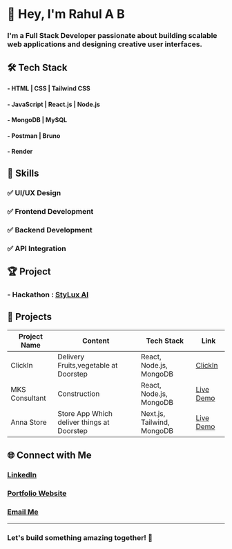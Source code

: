 # 👋 Hey, I'm Rahul A B

### I'm a **Full Stack Developer** passionate about building scalable web applications and designing creative user interfaces.

## 🛠️ Tech Stack
#### - HTML | CSS | Tailwind CSS
#### - JavaScript | React.js | Node.js
#### - MongoDB | MySQL 
#### - Postman | Bruno
#### - Render

## 🎯 Skills
### ✅ UI/UX Design
### ✅ Frontend Development
### ✅ Backend Development
### ✅ API Integration


## 🏆 Project
### - Hackathon : [StyLux AI](https://stylux-ai.vercel.app)


## 🌟 Projects
| Project Name          | Content       | Tech Stack         |    Link        |  
|----------------|-----------------|-----------------|------------------|
| ClickIn |Delivery Fruits,vegetable at Doorstep| React, Node.js, MongoDB |     [ClickIn](link-here) |
| MKS Consultant | Construction | React, Node.js, MongoDB |     [Live Demo](link-here) |
| Anna Store | Store App Which deliver things at Doorstep | Next.js, Tailwind, MongoDB |     [Live Demo](link-here) |


## 🌐 Connect with Me
### [LinkedIn](https://linkedin.com/in/rahulab14)  
### [Portfolio Website](https://your-portfolio-link.com)  
### [Email Me](mailto:rahulab1402@gmail.com)

---
### **Let's build something amazing together! 🚀**

